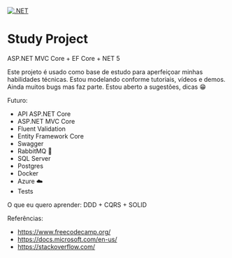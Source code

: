 [![.NET](https://github.com/JulianoMuteki/StudyProject/actions/workflows/dotnet.yml/badge.svg?branch=master)](https://github.com/JulianoMuteki/StudyProject/actions/workflows/dotnet.yml)


# Study Project
ASP.NET MVC Core + EF Core + NET 5

Este projeto é usado como base de estudo para aperfeiçoar minhas habilidades técnicas. Estou modelando conforme tutoriais, vídeos e demos.
Ainda muitos bugs mas faz parte. Estou aberto a sugestões, dicas 😁

Futuro:
 - API ASP.NET Core
 - ASP.NET MVC Core
 - Fluent Validation
 - Entity Framework Core
 - Swagger
 - RabbitMQ 📝
 - SQL Server 
 - Postgres
 - Docker
 - Azure ☁️
 - Tests
 
O que eu quero aprender: DDD + CQRS + SOLID
 
 Referências:
  - https://www.freecodecamp.org/
  - https://docs.microsoft.com/en-us/
  - https://stackoverflow.com/
